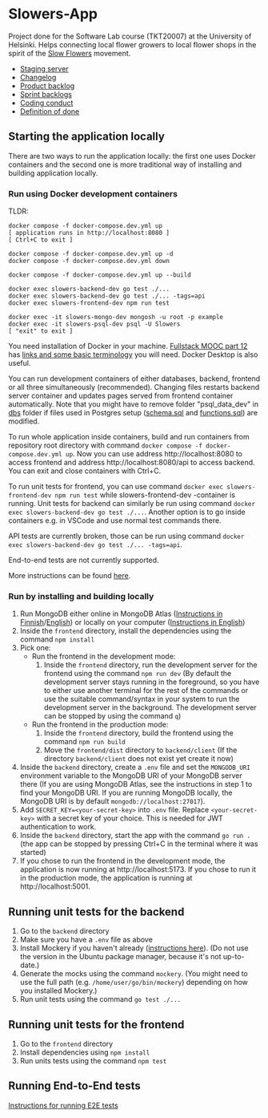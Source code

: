 # Slowers-App

Project done for the Software Lab course (TKT20007) at the University of Helsinki. Helps connecting local flower growers to local flower shops in the spirit of the [Slow Flowers](https://en.wikipedia.org/wiki/Slow_Flowers) movement.

- [Staging server](https://slowers-app.ext.ocp-test-0.k8s.it.helsinki.fi)
- [Changelog](documentation/changelog.md)
- [Product backlog](https://github.com/orgs/Slowers-Team/projects/17)
- [Sprint backlogs](https://github.com/orgs/Slowers-Team/projects?query=is%3Aopen+Sprint)
- [Coding conduct](documentation/coding_conduct.md)
- [Definition of done](documentation/definition_of_done.md)

## Starting the application locally

There are two ways to run the application locally: the first one uses Docker containers and the second one is more traditional way of installing and building application locally.

### Run using Docker development containers

TLDR:
```
docker compose -f docker-compose.dev.yml up
[ application runs in http://localhost:8080 ]
[ Ctrl+C to exit ]

docker compose -f docker-compose.dev.yml up -d
docker compose -f docker-compose.dev.yml down

docker compose -f docker-compose.dev.yml up --build

docker exec slowers-backend-dev go test ./...
docker exec slowers-backend-dev go test ./... -tags=api
docker exec slowers-frontend-dev npm run test

docker exec -it slowers-mongo-dev mongosh -u root -p example
docker exec -it slowers-psql-dev psql -U Slowers
[ "exit" to exit ]
```

You need installation of Docker in your machine. [Fullstack MOOC part 12](https://fullstackopen.com/en/part12) has [links and some basic terminology](https://fullstackopen.com/en/part12/introduction_to_containers#installing-everything-required-for-this-part) you will need. Docker Desktop is also useful.

You can run development containers of either databases, backend, frontend or all three simultaneously (recommended). Changing files restarts backend server container and updates pages served from frontend container automatically. Note that you might have to remove folder "psql_data_dev" in [dbs](dbs/) folder if files used in Postgres setup ([schema.sql](backend/databases/sql/schema.sql) and [functions.sql](backend/databases/sql/functions.sql)) are modified.

To run whole application inside containers, build and run containers from repository root directory with command `docker compose -f docker-compose.dev.yml up`. Now you can use address http://localhost:8080 to access frontend and address http://localhost:8080/api to access backend. You can exit and close containers with Ctrl+C.

To run unit tests for frontend, you can use command `docker exec slowers-frontend-dev npm run test` while slowers-frontend-dev -container is running. Unit tests for backend can similarly be run using command `docker exec slowers-backend-dev go test ./...`. Another option is to go inside containers e.g. in VSCode and use normal test commands there.

API tests are currently broken, those can be run using command `docker exec slowers-backend-dev go test ./... -tags=api`.

End-to-end tests are not currently supported.

More instructions can be found [here](documentation/docker_instructions.md).

### Run by installing and building locally

1. Run MongoDB either online in MongoDB Atlas ([Instructions in Finnish](https://fullstackopen.com/osa3/tietojen_tallettaminen_mongo_db_tietokantaan#mongo-db)/[English](https://fullstackopen.com/en/part3/saving_data_to_mongo_db#mongo-db)) or locally on your computer ([Instructions in English](https://www.mongodb.com/docs/manual/administration/install-community))
2. Inside the `frontend` directory, install the dependencies using the command `npm install`
3. Pick one:
    - Run the frontend in the development mode:
        1. Inside the `frontend` directory, run the development server for the frontend using the command `npm run dev` (By default the development server stays running in the foreground, so you have to either use another terminal for the rest of the commands or use the suitable command/syntax in your system to run the development server in the background. The development server can be stopped by using the command `q`)
    - Run the frontend in the production mode:
        1. Inside the `frontend` directory, build the frontend using the command `npm run build`
        2. Move the `frontend/dist` directory to `backend/client` (If the directory `backend/client` does not exist yet create it now)
4. Inside the `backend` directory, create a `.env` file and set the `MONGODB_URI` environment variable to the MongoDB URI of your MongoDB server there (If you are using MongoDB Atlas, see the instructions in step 1 to find your MongoDB URI. If you are running MongoDB locally, the MongoDB URI is by default `mongodb://localhost:27017`).
5. Add `SECRET_KEY=<your-secret-key>` into `.env` file. Replace `<your-secret-key>` with a secret key of your choice. This is needed for JWT authentication to work.
6. Inside the `backend` directory, start the app with the command `go run .` (the app can be stopped by pressing Ctrl+C in the terminal where it was started)
7. If you chose to run the frontend in the development mode, the application is now running at http://localhost:5173. If you chose to run it in the production mode, the application is running at http://localhost:5001.

## Running unit tests for the backend

1. Go to the `backend` directory
2. Make sure you have a `.env` file as above
3. Install Mockery if you haven't already ([instructions here](https://vektra.github.io/mockery/latest/installation)). (Do not use the version in the Ubuntu package manager, because it's not up-to-date.)
4. Generate the mocks using the command `mockery`. (You might need to use the full path (e.g. `/home/user/go/bin/mockery`) depending on how you installed Mockery.)
5. Run unit tests using the command `go test ./...`

## Running unit tests for the frontend

1. Go to the `frontend` directory
2. Install dependencies using `npm install`
3. Run units tests using the command `npm test`

## Running End-to-End tests

[Instructions for running E2E tests](documentation/e2e_tests.md)
